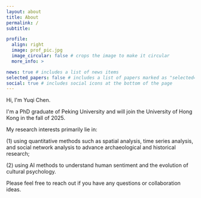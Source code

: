 ```yaml
---
layout: about
title: About
permalink: /
subtitle: 

profile:
  align: right
  image: prof_pic.jpg
  image_circular: false # crops the image to make it circular
  more_info: >

news: true # includes a list of news items
selected_papers: false # includes a list of papers marked as "selected={true}"
social: true # includes social icons at the bottom of the page
---
```


Hi, I'm Yuqi Chen.

I'm a PhD graduate of Peking University and will join the University of Hong Kong in the fall of 2025.

My research interests primarily lie in: 

(1) using quantitative methods such as spatial analysis, time series analysis, and social network analysis to advance archaeological and historical research; 

(2) using AI methods to understand human sentiment and the evolution of cultural psychology.

Please feel free to reach out if you have any questions or collaboration ideas.


